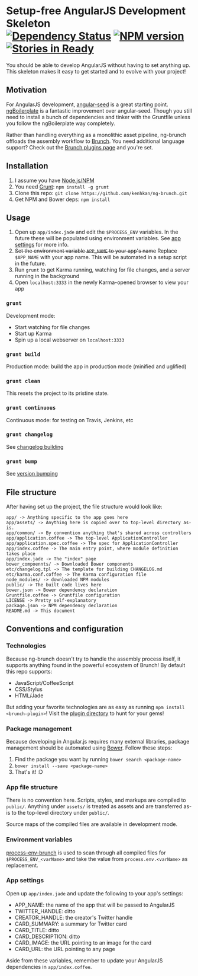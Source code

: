 # Setup-free AngularJS Development Skeleton <br/>[![Dependency Status](https://david-dm.org/kenhkan/ng-brunch.png)](https://david-dm.org/kenhkan/ng-brunch) [![NPM version](https://badge.fury.io/js/ng-brunch.png)](http://badge.fury.io/js/ng-brunch) [![Stories in Ready](https://badge.waffle.io/kenhkan/ng-brunch.png)](http://waffle.io/kenhkan/ng-brunch)

You should be able to develop AngularJS without having to set anything up. This
skeleton makes it easy to get started and to evolve with your project!


## Motivation

For AngularJS development,
[angular-seed](https://github.com/angular/angular-seed) is a great starting
point. [ngBoilerplate](https://github.com/ngbp/ng-boilerplate) is a fantastic
improvement over angular-seed. Though you still need to install a bunch of
dependencies and tinker with the Gruntfile unless you follow the ngBoilerplate
way completely.

Rather than handling everything as a monolithic asset pipeline, ng-brunch
offloads the assembly workflow to [Brunch](http://brunch.io/). You need
additional language support? Check out the [Brunch plugins
page](https://github.com/brunch/brunch/wiki/Plugins) and you're set.


## Installation

1. I assume you have [Node.js/NPM](http://nodejs.org/)
2. You need [Grunt](http://gruntjs.com/): `npm install -g grunt`
3. Clone this repo: `git clone https://github.com/kenhkan/ng-brunch.git`
4. Get NPM and Bower deps: `npm install`


## Usage

1. Open up `app/index.jade` and edit the `$PROCESS_ENV` variables. In the
   future these will be populated using environment variables. See [app
   settings](#app-settings) for more info.
2. ~~Set the environment variable `APP_NAME` to your app's name~~ Replace
   `$APP_NAME` with your app name. This will be automated in a setup script in the
   future.
4. Run `grunt` to get Karma running, watching for file changes, and a server
   running in the background
5. Open `localhost:3333` in the newly Karma-opened browser to view your app

### `grunt`

Development mode:

* Start watching for file changes
* Start up Karma
* Spin up a local webserver on `localhost:3333`

### `grunt build`

Production mode: build the app in production mode (minified and uglified)

### `grunt clean`

This resets the project to its pristine state.

### `grunt continuous`

Continuous mode: for testing on Travis, Jenkins, etc

### `grunt changelog`

See [changelog building](https://github.com/btford/grunt-conventional-changelog)

### `grunt bump`

See [version bumping](https://github.com/vojtajina/grunt-bump)


## File structure

After having set up the project, the file structure would look like:

    app/ -> Anything specific to the app goes here
    app/assets/ -> Anything here is copied over to top-level directory as-is.
    app/common/ -> By convention anything that's shared across controllers
    app/application.coffee -> The top-level ApplicationController
    app/application.spec.coffee -> The spec for ApplicationController
    app/index.coffee -> The main entry point, where module definition takes place
    app/index.jade -> The "index" page
    bower_compoennts/ -> Downloaded Bower components
    etc/changelog.tpl -> The template for building CHANGELOG.md
    etc/karma.conf.coffee -> The Karma configuration file
    node_modules/ -> downloaded NPM modules
    public/ -> The built code lives here
    bower.json -> Bower dependency declaration
    Gruntfile.coffee -> Gruntfile configuration
    LICENSE -> Pretty self-explanatory
    package.json -> NPM dependency declaration
    README.md -> This document


## Conventions and configuration

### Technologies

Because ng-brunch doesn't try to handle the assembly process itself, it
supports anything found in the powerful ecosystem of Brunch! By default this
repo supports:

* JavaScript/CoffeeScript
* CSS/Stylus
* HTML/Jade

But adding your favorite technologies are as easy as running `npm install
<brunch-plugin>`! Visit the [plugin
directory](https://github.com/brunch/brunch/wiki/Plugins) to hunt for your gems!

### Package management

Because developing in Angular.js requires many external libraries, package
management should be automated using [Bower](http://bower.io/). Follow these
steps:

1. Find the package you want by running `bower search <package-name>`
2. `bower install --save <package-name>`
3. That's it! :D

### App file structure

There is no convention here. Scripts, styles, and markups are compiled to
`public/`. Anything under `assets/` is treated as assets and are transferred
as-is to the top-level directory under `public/`.

Source maps of the compiled files are available in development mode.

### Environment variables

[process-env-brunch](https://github.com/mikeedwards/process-env-brunch) is used
to scan through all compiled files for `$PROCESS_ENV_<varName>` and take the
value from `process.env.<varName>` as replacement.

### App settings

Open up `app/index.jade` and update the following to your app's settings:

* APP_NAME: the name of the app that will be passed to AngularJS
* TWITTER_HANDLE: ditto
* CREATOR_HANDLE: the creator's Twitter handle
* CARD_SUMMARY: a summary for Twitter card
* CARD_TITLE: ditto
* CARD_DESCRIPTION: ditto
* CARD_IMAGE: the URL pointing to an image for the card
* CARD_URL: the URL pointing to any page

Aside from these variables, remember to update your AngularJS dependencies in
`app/index.coffee`.
